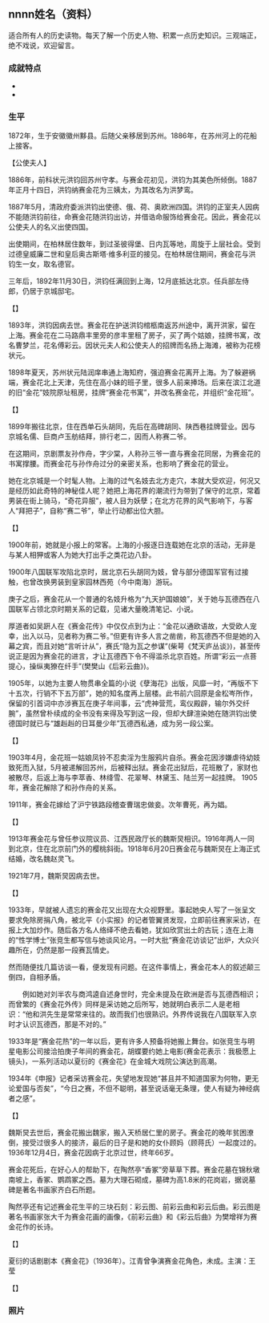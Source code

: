 ## nnnn姓名（资料）

适合所有人的历史读物。每天了解一个历史人物、积累一点历史知识。三观端正，绝不戏说，欢迎留言。  

### 成就特点

- ​
- ​


### 生平

1872年，生于安徽徽州黟县。后随父亲移居到苏州。1886年，在苏州河上的花船上接客。

【公使夫人】

1886年，前科状元洪钧回苏州守孝。与赛金花初见，洪钧为其美色所倾倒。1887年正月十四日，洪钧纳赛金花为三姨太，为其改名为洪梦鸾。

1887年5月，清政府委派洪钧出使德、俄、荷、奥欧洲四国。洪钧的正室夫人因病不能随洪钧前往，命赛金花随洪钧出访，并借诰命服饰给赛金花。因此，赛金花以公使夫人的名义出使四国。

出使期间，在柏林居住数年，到过圣彼得堡、日内瓦等地，周旋于上层社会。受到过德皇威廉二世和皇后奥古斯塔·维多利亚的接见。在柏林居住期间，赛金花与洪钧生一女，取名德官。

三年后，1892年11月30日，洪钧任满回到上海，12月底抵达北京。任兵部左侍郎，仍居于京城邸宅。

【】

1893年，洪钧因病去世。赛金花在护送洪钧棺柩南返苏州途中，离开洪家，留在上海。赛金花在二马路鼎丰里旁的彦丰里租了房子，买了两个姑娘，挂牌书寓，改名曹梦兰，花名傅彩云。因状元夫人和公使夫人的招牌而名扬上海滩，被称为花榜状元。

1898年夏天，苏州状元陆润庠串通上海知府，强迫赛金花离开上海。为了躲避祸端，赛金花北上天津，先住在高小妹的班子里，很多人前来捧场。后来在滨江北道的旧“金花”妓院原址租房，挂牌“赛金花书寓”，并改名赛金花，并组织“金花班”。

【】

1899年搬往北京，住在西单石头胡同，先后在高碑胡同、陕西巷挂牌营业。因与京城名儒、巨商卢玉舫结拜，排行老二，因而人称赛二爷。

在这期间，京剧票友孙作舟，字少棠，人称孙三爷一直与赛金花同居，为赛金花的书寓撑腰。而赛金花与孙作舟过分的亲密关系，也影响了赛金花的营业。

她在北京城是一个时髦人物。上海的过气名妓去北方走穴，本就大受欢迎，何况又是经历如此奇特的神秘佳人呢？她把上海花界的潮流行为带到了保守的北京，常着男装在街上骑马，“奇花异服”，被人目为妖孽；在北方花界的风气影响下，与客人“拜把子”，自称“赛二爷”，举止行动都出位大胆。

【】

1900年前，她就是小报上的常客。上海的小报逐日连载她在北京的活动，无非是与某人相狎或客人为她大打出手之类花边八卦。

1900年八国联军攻陷北京时，居北京石头胡同为妓，曾与部分德国军官有过接触，也曾改换男装到皇家园林西苑（今中南海）游玩。

庚子之后，赛金花从一个普通的名妓升格为“九天护国娘娘”，关于她与瓦德西在八国联军占领北京时期关系的记载，见诸大量晚清笔记、小说。

厚道者如吴趼人在《赛金花传》中仅仅点到为止：“金花以通欧语故，大受欧人宠幸，出入以马，见者称为赛二爷。”但更有许多人言之凿凿，称瓦德西不但是她的入幕之宾，而且对她“言听计从”，赛氏“隐为瓦之参谋”(柴萼《梵天庐丛谈》)，甚至传说正是因为赛金花的进言，才让瓦德西下令不得滥杀北京百姓。所谓“彩云一点菩提心，操纵夷獠在纤手”(樊樊山《后彩云曲》)。

1905年，以她为主要人物贯串全篇的小说《孽海花》出版，风靡一时，“再版不下十五次，行销不下五万部”，她的知名度再上层楼。此书前六回原是金松岑所作，保留的引首词中亦涉赛瓦在庚子年间事，云“虎神营荒，鸾仪殿辟，输尔外交纤腕”，虽然曾朴续成的全书没有来得及写到这一段，但却大肆渲染她在随洪钧出使德国时就已与“雄赳赳的日耳曼少年”瓦德西私通，成为另一段公案。

【】

1903年4月，金花班一姑娘凤铃不忍卖淫为生服鸦片自杀。赛金花因涉嫌虐待幼妓致死而入狱，5月被递解回苏州，后被释出狱。赛金花出狱后，花班散了，家财也被散尽，后返上海与李萃香、林绛雪、花翠琴、林黛玉、陆兰芳一起挂牌。
1905年，赛金花解除了和孙作舟的关系。

1911年，赛金花嫁给了沪宁铁路段稽查曹瑞忠做妾。次年曹死，再为娼。

【】

1913年赛金花与曾任参议院议员、江西民政厅长的魏斯炅相识。1916年两人一同到北京，住在北京前门外的樱桃斜街。1918年6月20日赛金花与魏斯炅在上海正式结婚，改名魏赵灵飞。

1921年7月，魏斯炅因病去世。

【】

1933年，早就被人遗忘的赛金花又出现在大众视野里。事起她央人写了一张呈文要求免除房捐八角，被北平《小实报》的记者管翼贤发现，立即前往赛家采访，在报上大加炒作。随后各方名人络绎不绝去看她，犹如欣赏出土的古玩；连在上海的“性学博士”张竞生都写信与她谈风论月。一时大批“赛金花访谈记”出炉，大众兴趣所在，仍然是那一段赛瓦情史。

然而随便找几篇访谈一看，便发现有问题。在这件事情上，赛金花本人的叙述颠三倒四，自相矛盾。

　　例如她对刘半农与商鸿逵自述身世时，完全未提及在欧洲是否与瓦德西相识；而曾繁的《赛金花外传》同样是采访她之后所写，她就明白表示二人是老相识：“他和洪先生是常常来往的。故而我们也很熟识。外界传说我在八国联军入京时才认识瓦德西，那是不对的。”

1933年是“赛金花热”的一年以后，更有许多人预备将她搬上舞台。如张竞生与明星电影公司接洽拍庚子年间的赛金花，胡蝶要约她上电影(赛金花表示：我极愿上镜头)，一系列活动以夏衍的《赛金花》在金城大戏院公演达到高潮。



1934年《申报》记者采访赛金花，失望地发现她“甚且并不知道国家为何物，更无论爱国与否矣”，“今日之赛，不但不聪明，甚至说话毫无条理，使人有疑为神经病者之感”。



【】

魏斯炅去世后，赛金花搬出魏家，搬入天桥居仁里的房子。赛金花的晚年贫困潦倒，接受过很多人的接济，最后的日子是和她的女仆顾妈（顾蒋氏）一起度过的。1936年12月4日，赛金花因病于北京过世，终年66岁。

赛金花死后，在好心人的帮助下，在陶然亭“香冢”旁草草下葬。赛金花墓在锦秋墩南坡上，香冢、鹦鹉冢之西。墓为大理石砌成，墓碑为高1.8米的花岗岩，据说墓碑是著名书画家齐白石所题。

陶然亭还有记述赛金花生平的三块石刻：彩云图、前彩云曲和彩云后曲。彩云图是著名书画家张大千为赛金花画的画像，《前彩云曲》和《彩云后曲》为樊增祥为赛金花作的长诗。

【】

夏衍的话剧剧本《赛金花》（1936年）。江青曾争演赛金花角色，未成。主演：王莹

【】

### 照片

